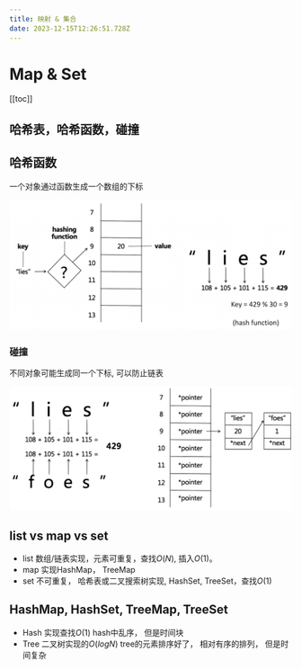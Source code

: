 ```yaml
---
title: 映射 & 集合
date: 2023-12-15T12:26:51.728Z
---
```

# Map & Set

\[[toc]]

## 哈希表，哈希函数，碰撞

## 哈希函数

一个对象通过函数生成一个数组的下标

![哈希函数](/images/截屏2023-12-16-17.24.09.png "哈希函数")

### 碰撞

不同对象可能生成同一个下标, 可以防止链表

![哈希碰撞](/images/截屏2023-12-16-17.27.47.png "哈希碰撞")

## list vs map vs set

- list 数组/链表实现，元素可重复，查找$O(N)$, 插入$O(1)$。
- map 实现HashMap， TreeMap
- set 不可重复， 哈希表或二叉搜索树实现, HashSet, TreeSet，查找$O(1)$

## HashMap, HashSet, TreeMap, TreeSet
- Hash 实现查找$O(1)$
hash中乱序， 但是时间块
- Tree 二叉树实现的$O(logN)$
tree的元素排序好了， 相对有序的排列， 但是时间复杂